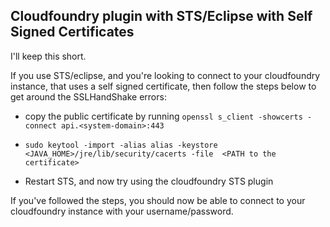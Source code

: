 Cloudfoundry plugin with STS/Eclipse with Self Signed Certificates
---

I'll keep this short.

If you use STS/eclipse, and you're looking to connect to your cloudfoundry instance, that uses a self signed certificate, then follow the steps below to get around the SSLHandShake errors:

- copy the public certificate by running `openssl s_client -showcerts -connect api.<system-domain>:443`

- `sudo keytool -import -alias alias -keystore <JAVA_HOME>/jre/lib/security/cacerts -file  <PATH to the certificate>`

- Restart STS, and now try using the cloudfoundry STS plugin

If you've followed the steps, you should now be able to connect to your cloudfoundry instance with your username/password.
